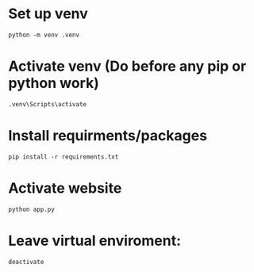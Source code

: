 
# Set up venv
`python -m venv .venv  `

# Activate venv (Do before any pip or python work)
`.venv\Scripts\activate`

# Install requirments/packages
`pip install -r requirements.txt`


# Activate website
`python app.py`

# Leave virtual enviroment: 
`deactivate`


